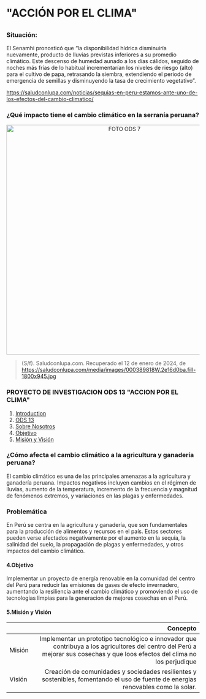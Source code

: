 # "ACCIÓN POR EL CLIMA"

## 


### Situación: 
El Senamhi pronosticó que “la disponibilidad hídrica disminuiría nuevamente, producto de lluvias previstas inferiores a su promedio climático. Este descenso de humedad aunado a los días cálidos, seguido de noches más frías de lo habitual incrementarían los niveles de riesgo (alto) para el cultivo de papa, retrasando la siembra, extendiendo el periodo de emergencia de semillas y disminuyendo la tasa de crecimiento vegetativo”.

https://saludconlupa.com/noticias/sequias-en-peru-estamos-ante-uno-de-los-efectos-del-cambio-climatico/

### ¿Qué impacto tiene el cambio climático en la serranía peruana?
<p align="center">
  <img src="https://saludconlupa.com/media/images/000389818W.width-1920.jpg" alt="FOTO ODS 7" width="600px" />
</p>


> (S/f). Saludconlupa.com. Recuperado el 12 de enero de 2024, de https://saludconlupa.com/media/images/000389818W.2e16d0ba.fill-1800x945.jpg







### PROYECTO DE INVESTIGACION ODS 13  "ACCION POR EL CLIMA"
1. [Introduction](#INTRODUCCIÓN)
2. [ODS 13](#ods-13-accion-por-el-clima)
2. [Sobre Nosotros](https://github.com/Jefersonrojas/PROYECTO-QALLARIY/tree/main/FdD/Sobre%20Nosotros#quienes-somos)
3. [Objetivo](https://github.com/Jefersonrojas/PROYECTO-QALLARIY/blob/main/README.md#4objetivo)
1. [Misión y Visión ](https://github.com/Jefersonrojas/PROYECTO-QALLARIY/blob/main/README.md#5misi%C3%B3n-y-visi%C3%B3n)

### ¿Cómo afecta el cambio climático a la agricultura y ganadería peruana?
El cambio climático es una de las principales amenazas a la agricultura y ganadería peruana. Impactos negativos incluyen cambios en el régimen de lluvias, aumento de la temperatura, incremento de la frecuencia y magnitud de fenómenos extremos, y variaciones en las plagas y enfermedades.

### Problemática 
En Perú se centra en la agricultura y ganadería, que son fundamentales para la producción de alimentos y recursos en el país. Estos sectores pueden verse afectados negativamente por el aumento en la sequía, la salinidad del suelo, la propagación de plagas y enfermedades, y otros impactos del cambio climático.


#### 4.Objetivo
Implementar un proyecto de energía renovable en la comunidad del centro del Perú para reducir las emisiones de gases de efecto invernadero, aumentando la resiliencia ante el cambio climático y promoviendo el uso de tecnologias limpias para la generacion de mejores cosechas en el Perú. 

#### 5.Misión y Visión

|           |Concepto |
| --------- | -----:|
| Misión    | Implementar un prototipo tecnológico e innovador que contribuya a los agricultores del centro del Perú a mejorar sus cosechas y que loos efectos del clima no los  perjudique |
| Visión    |  Creación de comunidades y sociedades resilientes y sostenibles, fomentando el uso de fuente de energias renovables como la solar.|





